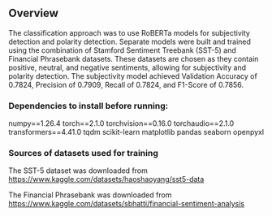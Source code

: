 ## Overview
The classification approach was to use RoBERTa models for subjectivity detection and polarity detection. Separate models were built and trained using the combination of Stamford Sentiment Treebank (SST-5) and Financial Phrasebank datasets. These datasets are chosen as they contain positive, neutral, and negative sentiments, allowing for subjectivity and polarity detection. The subjectivity model achieved Validation Accuracy of 0.7824, Precision of 0.7909, Recall of 0.7824, and F1-Score of 0.7856. 


### Dependencies to install before running: 
numpy==1.26.4
torch==2.1.0
torchvision==0.16.0
torchaudio==2.1.0
transformers==4.41.0
tqdm
scikit-learn
matplotlib
pandas
seaborn
openpyxl

### Sources of datasets used for training 
The SST-5 dataset was downloaded from https://www.kaggle.com/datasets/haoshaoyang/sst5-data 

The Financial Phrasebank was downloaded from https://www.kaggle.com/datasets/sbhatti/financial-sentiment-analysis
